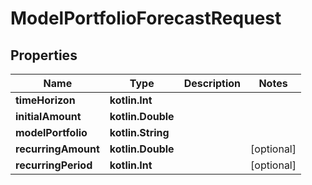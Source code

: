 
# ModelPortfolioForecastRequest

## Properties
Name | Type | Description | Notes
------------ | ------------- | ------------- | -------------
**timeHorizon** | **kotlin.Int** |  | 
**initialAmount** | **kotlin.Double** |  | 
**modelPortfolio** | **kotlin.String** |  | 
**recurringAmount** | **kotlin.Double** |  |  [optional]
**recurringPeriod** | **kotlin.Int** |  |  [optional]



